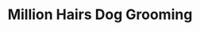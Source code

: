 ---
title: "Million Hairs Dog Grooming"
url: /newport/million-hairs-dog-grooming/
shop: Tiersalon
---
